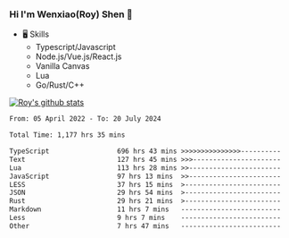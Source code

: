 ### Hi I'm Wenxiao(Roy) Shen 👋
- 🖥 Skills
  - Typescript/Javascript
  - Node.js/Vue.js/React.js
  - Vanilla Canvas
  - Lua
  - Go/Rust/C++

[![Roy's github stats](https://github-readme-stats.vercel.app/api?username=RoyShen12&show_icons=true&theme=radical&hide=prs,contribs)](https://github.com/anuraghazra/github-readme-stats)
<!--START_SECTION:waka-->

```txt
From: 05 April 2022 - To: 20 July 2024

Total Time: 1,177 hrs 35 mins

TypeScript                 696 hrs 43 mins >>>>>>>>>>>>>>>----------   58.78 %
Text                       127 hrs 45 mins >>>----------------------   10.78 %
Lua                        113 hrs 28 mins >>-----------------------   09.57 %
JavaScript                 97 hrs 13 mins  >>-----------------------   08.20 %
LESS                       37 hrs 15 mins  >------------------------   03.14 %
JSON                       29 hrs 54 mins  >------------------------   02.52 %
Rust                       29 hrs 21 mins  >------------------------   02.48 %
Markdown                   11 hrs 7 mins   -------------------------   00.94 %
Less                       9 hrs 7 mins    -------------------------   00.77 %
Other                      7 hrs 47 mins   -------------------------   00.66 %
```

<!--END_SECTION:waka-->
